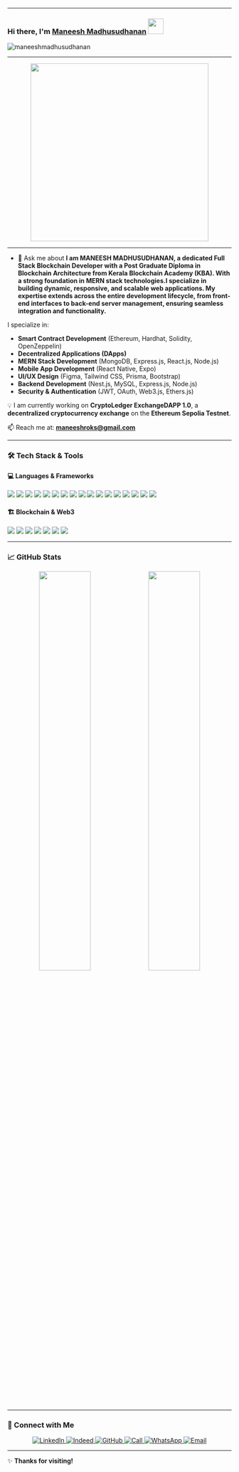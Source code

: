 
--------------------------------------------------------------------------------------------------------------------------------------

### Hi there, I'm [Maneesh Madhusudhanan](https://github.com/maneeshmadhusudhanan) <img src="https://media.giphy.com/media/hvRJCLFzcasrR4ia7z/giphy.gif" width="35px">

<p align="left"> <img src="https://komarev.com/ghpvc/?username=maneeshmadhusudhanan&label=Profile%20views&color=0e75b6&style=flat" alt="maneeshmadhusudhanan" /> </p>



-------

<p align="center">
  <img src="https://raw.githubusercontent.com/abhisheknaiidu/abhisheknaiidu/master/code.gif" width="400" />
</p>


---
  

- 💬 Ask me about **I am MANEESH MADHUSUDHANAN, a dedicated **Full Stack Blockchain Developer** with a Post Graduate Diploma in Blockchain Architecture from Kerala Blockchain Academy (KBA). With a strong foundation in MERN stack technologies.I specialize in building dynamic, responsive, and scalable web applications. My expertise extends across the entire development lifecycle, from front-end interfaces to back-end server management, ensuring seamless integration and functionality.**

I specialize in:
- **Smart Contract Development** (Ethereum, Hardhat, Solidity, OpenZeppelin)
- **Decentralized Applications (DApps)**
- **MERN Stack Development** (MongoDB, Express.js, React.js, Node.js)
- **Mobile App Development** (React Native, Expo)
- **UI/UX Design** (Figma, Tailwind CSS, Prisma, Bootstrap)
- **Backend Development** (Nest.js, MySQL, Express.js, Node.js)
- **Security & Authentication** (JWT, OAuth, Web3.js, Ethers.js)

💡 I am currently working on **CryptoLedger ExchangeDAPP 1.0**, a **decentralized cryptocurrency exchange** on the **Ethereum Sepolia Testnet**.

📫 Reach me at: **[maneeshroks@gmail.com](mailto:maneeshroks@gmail.com)**

---

### 🛠 Tech Stack & Tools

#### 💻 Languages & Frameworks

<p>
  <img src="https://img.shields.io/badge/JavaScript-F7DF1E?style=for-the-badge&logo=javascript&logoColor=black" />
  <img src="https://img.shields.io/badge/React.js-20232A?style=for-the-badge&logo=react&logoColor=61DAFB" />
  <img src="https://img.shields.io/badge/Next.js-000000?style=for-the-badge&logo=nextdotjs&logoColor=white" />
  <img src="https://img.shields.io/badge/Solidity-363636?style=for-the-badge&logo=solidity&logoColor=white" />
  <img src="https://img.shields.io/badge/Tailwind_CSS-38B2AC?style=for-the-badge&logo=tailwind-css&logoColor=white" />
  <img src="https://img.shields.io/badge/Node.js-43853D?style=for-the-badge&logo=node.js&logoColor=white" />
  <img src="https://img.shields.io/badge/Express.js-000000?style=for-the-badge&logo=express&logoColor=white" />
  <img src="https://img.shields.io/badge/NestJS-E0234E?style=for-the-badge&logo=nestjs&logoColor=white" />
  <img src="https://img.shields.io/badge/MongoDB-47A248?style=for-the-badge&logo=mongodb&logoColor=white" />
  <img src="https://img.shields.io/badge/MySQL-4479A1?style=for-the-badge&logo=mysql&logoColor=white" />
  <img src="https://img.shields.io/badge/Prisma-2D3748?style=for-the-badge&logo=prisma&logoColor=white" />
  <img src="https://img.shields.io/badge/React_Native-20232A?style=for-the-badge&logo=react&logoColor=61DAFB" />
  <img src="https://img.shields.io/badge/Expo-000020?style=for-the-badge&logo=expo&logoColor=white" />
  <img src="https://img.shields.io/badge/Figma-F24E1E?style=for-the-badge&logo=figma&logoColor=white" />
  <img src="https://img.shields.io/badge/Bootstrap-563D7C?style=for-the-badge&logo=bootstrap&logoColor=white" />
  <img src="https://img.shields.io/badge/HTML5-E34F26?style=for-the-badge&logo=html5&logoColor=white" />
  <img src="https://img.shields.io/badge/CSS3-1572B6?style=for-the-badge&logo=css3&logoColor=white" />
</p>


#### 🏗 Blockchain & Web3
<p>
  <img src="https://img.shields.io/badge/Ethereum-3C3C3D?style=for-the-badge&logo=ethereum&logoColor=white" />
    <img src="https://img.shields.io/badge/Solidity-363636?style=for-the-badge&logo=solidity&logoColor=white" />
  <img src="https://img.shields.io/badge/MetaMask-F6851D?style=for-the-badge&logo=metamask&logoColor=white" />
  <img src="https://img.shields.io/badge/Infura-EF3E42?style=for-the-badge&logo=infura&logoColor=white" />
  <img src="https://img.shields.io/badge/Hardhat-F4A261?style=for-the-badge&logoColor=white" />
  <img src="https://img.shields.io/badge/Web3.js-F16822?style=for-the-badge&logoColor=white" />
  <img src="https://img.shields.io/badge/Ethers.js-3C3C3D?style=for-the-badge&logoColor=white" />
</p>

---

### 📈 GitHub Stats
<p align="center">
  <img width="48%" src="https://github-readme-stats.vercel.app/api?username=maneeshmadhusudhanan&show_icons=true&theme=radical" />
  <img width="48%" src="https://github-readme-streak-stats.herokuapp.com/?user=maneeshmadhusudhanan&theme=radical" />
</p>

---

### 📣 Connect with Me
<p align="center">
  <!-- Professional Networks -->
  <a href="https://www.linkedin.com/in/maneesh-madhusudhanan-50967a132/" target="_blank">
    <img src="https://img.shields.io/badge/-LinkedIn-0A66C2?style=for-the-badge&logo=linkedin&logoColor=white" alt="LinkedIn"/>
  </a>
  <a href="https://profile.indeed.com/?hl=en_IN&co=IN&from=gnav-indapply-SmartApply&_ga=2.167508089.637766814.1742099316-764413216.1742099133" target="_blank">
    <img src="https://img.shields.io/badge/-Indeed-003A9B?style=for-the-badge&logo=indeed&logoColor=white" alt="Indeed"/>
  </a>

  <!-- Code & Collaboration -->
  <a href="https://github.com/maneeshmadhusudhanan" target="_blank">
    <img src="https://img.shields.io/badge/-GitHub-181717?style=for-the-badge&logo=github&logoColor=white" alt="GitHub"/>
  </a>

  <!-- Direct Communication -->
  <a href="tel:+918281422036">
    <img src="https://img.shields.io/badge/-Call-25D366?style=for-the-badge&logo=whatsapp&logoColor=white" alt="Call"/>
  </a>
  <a href="https://wa.me/918281422036">
    <img src="https://img.shields.io/badge/-Message-25D366?style=for-the-badge&logo=whatsapp&logoColor=white" alt="WhatsApp"/>
  </a>
  <a href="mailto:maneeshroks@gmail.com">
    <img src="https://img.shields.io/badge/-Email-EA4335?style=for-the-badge&logo=gmail&logoColor=white" alt="Email"/>
  </a>
</p>

---

✨ **Thanks for visiting!**


